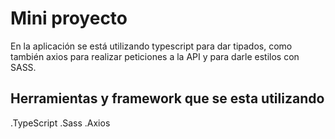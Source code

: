 # Mini proyecto

En la aplicación se está utilizando typescript para dar tipados, como también axios para realizar peticiones a la API y para darle estilos con SASS.


## Herramientas y framework que se esta utilizando
 .TypeScript
 .Sass
 .Axios

